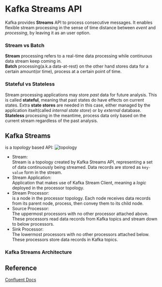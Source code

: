 # Kafka Streams API
Kafka provides **Streams** API to process consecutive messages. It enables flexible stream processing in the sense of time distance between *event* and *processing*, by leaving it as an user option.  
  
### Stream vs Batch
**Stream** processing refers to a real-time data processing while continuous data stream keep coming in.  
**Batch** processing(a.k.a data-at-rest) on the other hand stores data for a certain amount(or time), process at a certain point of time.
  
### Stateful vs Stateless
Stream processing applications may store *past* data for future analysis. This is called **stateful**, meaning that past states do have effects on current states. Extra **state stores** are needed in this case, either managed by the application itselt(called *internal state store*) or by *external* database.  
**Stateless** processing in the meantime, process data only based on the current stream regardless of the past analysis.
  
## Kafka Streams
is a *topology* based API:
![topology](img/topology)
- Stream:  
    Stream is a topology created by Kafka Streams API, representing a set of data continuously being streamed. Data records are stored as `key-value` form in the stream.
- Stream Application:  
    Application that makes use of Kafka Stream Client, meaning a *logic* deployed in the processor topology.
- Stream Processor:  
    is a node in the processor topology. Each node receives data records from its parent node, process, then convey them to its child node.
- Source Processor:  
    The uppermost processors with no other processor attached above. These processors read data records from Kafka topics and stream down to below processors.
- Sink Processor:  
    The lowermost processors with no other processors attached below. These processors store data records in Kafka topics.
  
### Kafka Streams Architecture


## Reference
[Confluent Docs](https://docs.confluent.io/current/streams/architecture.html)  
